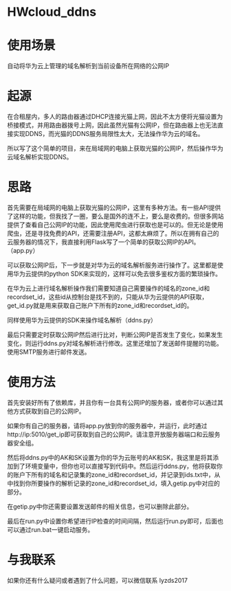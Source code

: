 # HWcloud_ddns

# 使用场景

自动将华为云上管理的域名解析到当前设备所在网络的公网IP

# 起源

在合租屋内，多人的路由器通过DHCP连接光猫上网，因此不太方便将光猫设置为桥接模式，并用路由器拨号上网，因此虽然光猫有公网IP，但在路由器上也无法直接实现DDNS，而光猫的DDNS服务局限性太大，无法操作华为云的域名。

所以写了这个简单的项目，来在局域网的电脑上获取光猫的公网IP，然后操作华为云域名解析实现DDNS。

# 思路

首先需要在局域网的电脑上获取光猫的公网IP，这里有多种方法。有一些API提供了这样的功能，但我找了一圈，要么是国外的连不上，要么是收费的。但很多网站提供了查看自己公网IP的功能，因此使用爬虫进行获取也是可以的。但无论是使用爬虫，还是寻找免费的API，还需要注册API，这都太麻烦了。所以在拥有自己的云服务器的情况下，我直接利用Flask写了一个简单的获取公网IP的API。（app.py）

可以获取公网IP后，下一步就是对华为云的域名解析服务进行操作了。这里都是使用华为云提供的python SDK来实现的，这样可以免去很多鉴权方面的繁琐操作。

在华为云上进行域名解析操作我们需要知道自己需要操作的域名的zone_id和recordset_id，这些id从控制台是找不到的，只能从华为云提供的API获取，get_id.py就是用来获取自己账户下所有的zone_id和recordset_id的。

同样使用华为云提供的SDK来操作域名解析（ddns.py）

最后只需要定时获取公网IP然后进行比对，判断公网IP是否发生了变化，如果发生变化，则运行ddns.py对域名解析进行修改。这里还增加了发送邮件提醒的功能。使用SMTP服务进行邮件发送。

# 使用方法

首先安装好所有了依赖库，并且你有一台具有公网IP的服务器，或者你可以通过其他方式获取到自己的公网IP。

如果你有自己的服务器，请将app.py放到你的服务器中，并运行，此时通过http://ip:5010/get_ip即可获取到自己的公网IP。请注意开放服务器端口和云服务器安全组。

然后将ddns.py中的AK和SK设置为你的华为云账号的AK和SK，我这里是将其添加到了环境变量中，但你也可以直接写到代码中。然后运行ddns.py，他将获取你的账户下所有的域名和记录集的zone_id和recordset_id，并记录到ids.txt中，从中找到你所要操作的解析记录的zone_id和recordset_id，填入getip.py中对应的部分。

在getip.py中你还需要设置发送邮件的相关信息，也可以删除此部分。

最后在run.py中设置你希望进行IP检查的时间间隔，然后运行run.py即可，后面也可以通过run.bat一键启动服务。

# 与我联系

如果你还有什么疑问或者遇到了什么问题，可以微信联系 lyzds2017
